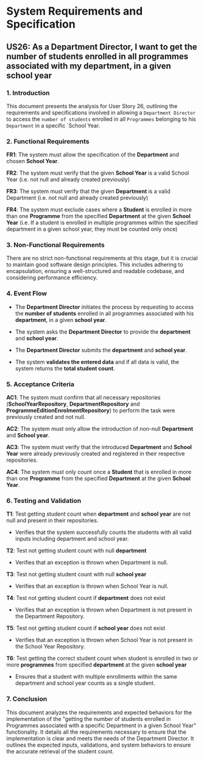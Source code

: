 # System Requirements and Specification

## US26: As a Department Director, I want to get the number of students enrolled in all programmes associated with my department, in a given school year

### 1. Introduction

This document presents the analysis for User Story 26, outlining the requirements and specifications involved in allowing a `Department Director` to access the `number of students` enrolled in all `Programmes` belonging to his `Department` in a specific `School Year.


### 2. Functional Requirements

**FR1**: The system must allow the specification of the **Department** and chosen **School Year**.

**FR2**: The system must verify that the given **School Year** is a valid School Year (i.e. not null and already created previously)

**FR3**: The system must verify that the given **Department** is a valid Department (i.e. not null and already created previously)

**FR4**: The system must exclude cases where a **Student** is enrolled in more than one **Programme** from the specified **Department** at the given **School Year** (i.e. If a student is enrolled in multiple programmes within the specified department in a given school year, they must be counted only once)

### 3. Non-Functional Requirements

There are no strict non-functional requirements at this stage, but it is crucial to maintain good software design principles. This includes adhering to encapsulation, ensuring a well-structured and readable codebase, and considering performance efficiency.

### 4. Event Flow

- The **Department Director** initiates the process by requesting to access the **number of students** enrolled in all programmes associated with his **department**, in a given **school year**.

- The system asks the **Department Director** to provide the **department** and **school year**.

- The **Department Director** submits the **department** and **school year**.

-  The system **validates the entered data** and if all data is valid, the system returns the **total student count**.


### 5. Acceptance Criteria
**AC1**: The system must confirm that all necessary repositories (**SchoolYearRepository**, **DepartmentRepository** and **ProgrammeEditionEnrolmentRepository**) to perform the task were previously created and not null.

**AC2**: The system must only allow the introduction of non-null **Department** and **School year**.

**AC3**: The system must verify that the introduced **Department** and **School Year** were already previously created and registered in their respective repositories.

**AC4**: The system must only count once a **Student** that is enrolled in more than one **Programme** from the specified **Department** at the given **School Year**.

### 6. Testing and Validation

**T1**: Test getting student count when **department** and **school year** are not null and present in their repositories.
- Verifies that the system successfully counts the students with all valid inputs including department and school year.

**T2**: Test not getting student count with null **department**
- Verifies that an exception is thrown when Department is null.

**T3**: Test not getting student count with null **school year**
- Verifies that an exception is thrown when School Year is null.

**T4**: Test not getting student count if **department** does not exist
- Verifies that an exception is thrown when Department is not present in the Department Repository.

**T5**: Test not getting student count if **school year** does not exist
- Verifies that an exception is thrown when School Year is not present in the School Year Repository.

**T6**: Test getting the correct student count when student is enrolled in two or more **programmes** from specified **department** at the given **school year**
- Ensures that a student with multiple enrollments within the same department and school year counts as a single student.

### 7. Conclusion
This document analyzes the requirements and expected behaviors for the implementation of the "getting the number of students enrolled in Programmes associated with a specific Department in a given School Year" functionality. It details all the requirements necessary to ensure that the implementation is clear and meets the needs of the Department Director. It outlines the expected inputs, validations, and system behaviors to ensure the accurate retrieval of the student count.